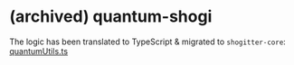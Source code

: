 # (archived) quantum-shogi

The logic has been translated to TypeScript & migrated to `shogitter-core`: [quantumUtils.ts](https://github.com/na2hiro/shogitter-core/blob/32d49f52632e16f520dfcbc68e6ad7456bc9d568/src/utils/quantumUtils.ts)
